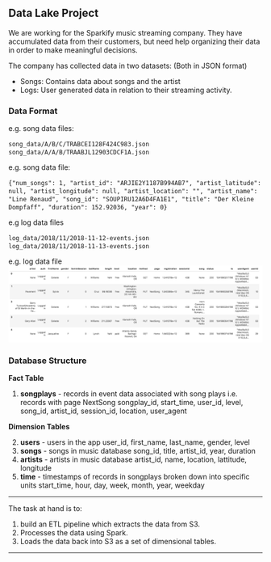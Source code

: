 ## Data Lake Project
We are working for the Sparkify music streaming company.
They have accumulated data from their customers, but need help organizing their data in order to make meaningful decisions.

The company has collected data in two datasets: (Both in JSON format)
* Songs: Contains data about songs and the artist
* Logs: User generated data in relation to their streaming activity.

### Data Format
e.g. song data files:
```
song_data/A/B/C/TRABCEI128F424C983.json
song_data/A/A/B/TRAABJL12903CDCF1A.json
```
e.g. song data file:
```
{"num_songs": 1, "artist_id": "ARJIE2Y1187B994AB7", "artist_latitude": null, "artist_longitude": null, "artist_location": "", "artist_name": "Line Renaud", "song_id": "SOUPIRU12A6D4FA1E1", "title": "Der Kleine Dompfaff", "duration": 152.92036, "year": 0}
```

e.g log data files
```
log_data/2018/11/2018-11-12-events.json
log_data/2018/11/2018-11-13-events.json
```

e.g. log data file
![](log-data.png)
 
 ### Database Structure
**Fact Table**

1. **songplays** - records in event data associated with song plays i.e. records with page NextSong
songplay_id, start_time, user_id, level, song_id, artist_id, session_id, location, user_agent

**Dimension Tables**

2. **users** - users in the app
user_id, first_name, last_name, gender, level
3. **songs** - songs in music database
song_id, title, artist_id, year, duration
4. **artists** - artists in music database
artist_id, name, location, lattitude, longitude
5. **time** - timestamps of records in songplays broken down into specific units
start_time, hour, day, week, month, year, weekday
 
 ---
 
The task at hand is to:
 1. build an ETL pipeline which extracts the data from S3.
 2. Processes the data using Spark.
 3. Loads the data back into S3 as a set of dimensional tables.
 
 ----
 
 
 